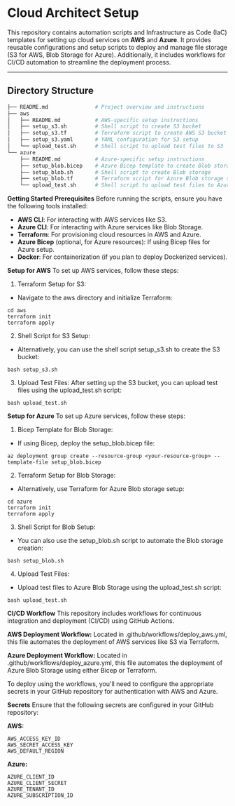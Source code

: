 # **Cloud Architect Setup**

This repository contains automation scripts and Infrastructure as Code (IaC) templates for setting up cloud services on **AWS** and **Azure**. It provides reusable configurations and setup scripts to deploy and manage file storage (S3 for AWS, Blob Storage for Azure). Additionally, it includes workflows for CI/CD automation to streamline the deployment process.

---

## **Directory Structure**

```bash
├── README.md               # Project overview and instructions
├── aws
│   ├── README.md           # AWS-specific setup instructions
│   ├── setup_s3.sh         # Shell script to create S3 bucket
│   ├── setup_s3.tf         # Terraform script to create AWS S3 bucket
│   ├── setup_s3.yaml       # YAML configuration for S3 setup
│   └── upload_test.sh      # Shell script to upload test files to S3
└── azure
    ├── README.md           # Azure-specific setup instructions
    ├── setup_blob.bicep    # Azure Bicep template to create Blob storage
    ├── setup_blob.sh       # Shell script to create Blob storage
    ├── setup_blob.tf       # Terraform script for Azure Blob storage setup
    └── upload_test.sh      # Shell script to upload test files to Azure Blob storage
```

**Getting Started**
**Prerequisites**
Before running the scripts, ensure you have the following tools installed:

- **AWS CLI**: For interacting with AWS services like S3.
- **Azure CLI**: For interacting with Azure services like Blob Storage.
- **Terraform**: For provisioning cloud resources in AWS and Azure.
- **Azure Bicep** (optional, for Azure resources): If using Bicep files for Azure setup.
- **Docker**: For containerization (if you plan to deploy Dockerized services).

**Setup for AWS**
To set up AWS services, follow these steps:

1. Terraform Setup for S3:

* Navigate to the aws directory and initialize Terraform:

```
cd aws
terraform init
terraform apply
```

2. Shell Script for S3 Setup:

* Alternatively, you can use the shell script setup_s3.sh to create the S3 bucket:

```
bash setup_s3.sh
```

3. Upload Test Files:
After setting up the S3 bucket, you can upload test files using the upload_test.sh script:

```
bash upload_test.sh
```

**Setup for Azure**
To set up Azure services, follow these steps:

1. Bicep Template for Blob Storage:

* If using Bicep, deploy the setup_blob.bicep file:

```
az deployment group create --resource-group <your-resource-group> --template-file setup_blob.bicep

```

2. Terraform Setup for Blob Storage:

* Alternatively, use Terraform for Azure Blob storage setup:

```
cd azure
terraform init
terraform apply
```

3. Shell Script for Blob Setup:

* You can also use the setup_blob.sh script to automate the Blob storage creation:
```
bash setup_blob.sh
```

4. Upload Test Files:

* Upload test files to Azure Blob Storage using the upload_test.sh script:
```
bash upload_test.sh
```


**CI/CD Workflow**
This repository includes workflows for continuous integration and deployment (CI/CD) using GitHub Actions.

**AWS Deployment Workflow:** Located in .github/workflows/deploy_aws.yml, this file automates the deployment of AWS services like S3 via Terraform.

**Azure Deployment Workflow:** Located in .github/workflows/deploy_azure.yml, this file automates the deployment of Azure Blob Storage using either Bicep or Terraform.

To deploy using the workflows, you'll need to configure the appropriate secrets in your GitHub repository for authentication with AWS and Azure.


**Secrets**
Ensure that the following secrets are configured in your GitHub repository:

**AWS:**
```
AWS_ACCESS_KEY_ID
AWS_SECRET_ACCESS_KEY
AWS_DEFAULT_REGION
```
**Azure:**
```
AZURE_CLIENT_ID
AZURE_CLIENT_SECRET
AZURE_TENANT_ID
AZURE_SUBSCRIPTION_ID
```